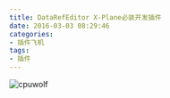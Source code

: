 ```yaml
---
title: DataRefEditor X-Plane必装开发插件
date: 2016-03-03 08:29:46
categories:
- 插件飞机
tags:
- 插件
---
```



![cpuwolf](/images/data/attachment/201603/04/001838moqea2awabsewm3e.jpg)

